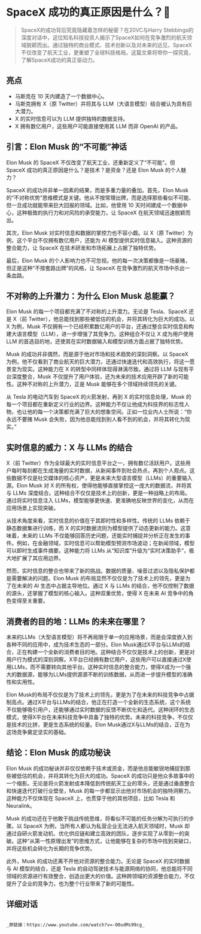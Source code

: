 # SpaceX 成功的真正原因是什么？🚀

>SpaceX的成功背后究竟隐藏着怎样的秘密？在20VC与Harry Stebbings的深度对话中，这位知名科技投资人揭示了SpaceX如何在竞争激烈的航天领域脱颖而出。通过独特的商业模式、技术创新以及对未来的远见，SpaceX不仅改变了航天工业，更重塑了全球科技格局。这篇文章将带你一探究竟，了解SpaceX成功的真正驱动力。

## 亮点

- 马斯克在 10 天内建造了一个数据中心。  
- 马斯克拥有 X（原 Twitter）并将其与 LLM（大语言模型）结合被认为具有巨大潜力。  
- X 的实时信息可以为 LLM 提供独特的数据支持。  
- X 拥有数亿用户，这些用户可能直接使用其 LLM 而非 OpenAI 的产品。

## 引言：Elon Musk 的“不可能”神话
Elon Musk 的 SpaceX 不仅改变了航天工业，还重新定义了“不可能”。但 SpaceX 成功的真正原因是什么？是技术？是资金？还是 Elon Musk 的个人魅力？  

SpaceX 的成功并非单一因素的结果，而是多重力量的叠加。首先，Elon Musk 的“不对称优势”思维模式是关键。他从不按常理出牌，而是选择那些看似不可能、但一旦成功就能带来巨大回报的领域。比如，他曾用 10 天时间建成一个数据中心，这种极致的执行力和对风险的承受能力，让 SpaceX 在航天领域迅速脱颖而出。  

其次，Elon Musk 对实时信息和数据的掌控力也不容小觑。以 X（原 Twitter）为例，这个平台不仅拥有数亿用户，还能为 AI 模型提供实时信息输入。这种资源的整合能力，让 SpaceX 在技术研发和市场拓展上占据了独特优势。  

最后，Elon Musk 的个人影响力也不可忽视。他的每一次决策都像是一场豪赌，但正是这种“不按套路出牌”的风格，让 SpaceX 在竞争激烈的航天市场中杀出一条血路。
## 不对称的上升潜力：为什么 Elon Musk 总能赢？
Elon Musk 的每一个项目都充满了不对称的上升潜力。无论是 Tesla、SpaceX 还是 X（前 Twitter），他总能找到那些被低估的机会，并将其转化为巨大的成功。以 X 为例，Musk 不仅拥有一个已经积累数亿用户的平台，还通过整合实时信息和构建大语言模型（LLM），进一步增强了其竞争力。这种组合不仅让 X 成为用户使用 LLM 的首选目的地，还使其在实时数据输入和模型训练方面占据了独特优势。

Musk 的成功并非偶然，而是源于他对市场和技术趋势的深刻洞察。以 SpaceX 为例，他不仅看到了商业航天的巨大潜力，还通过快速迭代和高效执行，将这一愿景变为现实。这种能力在 X 的转型中同样体现得淋漓尽致。通过将 LLM 与现有平台深度整合，Musk 不仅提升了用户体验，还为未来的技术应用开辟了新的可能性。这种不对称的上升潜力，正是 Musk 能够在多个领域持续领先的关键。

从 Tesla 的电动汽车到 SpaceX 的火箭发射，再到 X 的实时信息处理，Musk 的每一个项目都在重新定义行业的边界。这种能力不仅让他成为科技界的标志性人物，也让他的每一个决策都充满了巨大的想象空间。正如一位业内人士所说：“你永远不要赌 Musk 会失败，因为他总能找到别人看不到的机会，并将其转化为现实。”
## 实时信息的威力：X 与 LLMs 的结合
X（前 Twitter）作为全球最大的实时信息平台之一，拥有数亿活跃用户。这些用户每时每刻都在生成海量的实时数据，从新闻事件到社会热点，再到个人观点。这些数据不仅是社交媒体的核心资产，更是未来大型语言模型（LLMs）的重要输入源。Elon Musk 对 X 的所有权，使得他能够直接掌控这一庞大的数据流，并将其与 LLMs 深度结合。这种结合不仅仅是技术上的创新，更是一种战略上的布局。通过将实时信息注入 LLMs，模型能够更快速、更准确地反映世界的变化，从而在应用场景上实现突破。

从技术角度来看，实时信息的价值在于其即时性和多样性。传统的 LLMs 依赖于静态数据集进行训练，而 X 的实时数据流则为模型提供了动态更新的能力。这意味着，未来的 LLMs 不仅能够回答历史问题，还能实时捕捉并分析正在发生的事件。例如，在金融领域，实时信息可以帮助模型预测市场波动；在新闻领域，模型可以即时生成事件摘要。这种能力将 LLMs 从“知识库”升级为“实时决策助手”，极大地扩展了其应用边界。

然而，实时信息的整合也带来了新的挑战。数据的质量、噪音过滤以及隐私保护都是需要解决的问题。Elon Musk 的布局显然不仅仅是为了技术上的领先，更是为了在未来的 AI 生态中占据主导地位。通过 X 与 LLMs 的结合，他不仅控制了数据的源头，还掌握了模型的核心输入。这种双重优势，使得 X 在未来 AI 竞争中的角色变得至关重要。
## 消费者的目的地：LLMs 的未来在哪里？
未来的LLMs（大型语言模型）将不再局限于单一的应用场景，而是会深度嵌入到各种不同的应用中，成为技术生态的一部分。Elon Musk通过X平台与LLMs的结合，正在构建一个全新的消费者目的地。这种结合不仅仅是技术上的创新，更是对用户行为模式的深刻洞察。X平台已经拥有数亿用户，这些用户可以直接通过X使用LLMs，而不需要转向其他平台。这种实时信息的整合能力，使得X成为一个强大的数据源，能够为LLMs提供源源不断的训练数据，从而进一步提升模型的准确性和实用性。

Elon Musk的布局不仅仅是为了技术上的领先，更是为了在未来的科技竞争中占据制高点。通过X平台与LLMs的结合，他正在打造一个全新的生态系统，这个系统不仅能够吸引用户，还能够通过实时数据的反馈不断优化和迭代。这种闭环的生态模式，使得X平台在未来科技竞争中具备了独特的优势。未来的科技竞争，不仅仅是技术的比拼，更是生态系统的较量。Elon Musk通过X与LLMs的结合，正在为这场竞争奠定坚实的基础。
## 结论：Elon Musk 的成功秘诀
Elon Musk 的成功秘诀并非仅仅依赖于技术或资金，而是他总能敏锐地捕捉到那些被低估的机会，并将其转化为巨大的成功。SpaceX 的成功只是他众多故事中的一个缩影。无论是将火箭发射成本降低到传统航天工业的零头，还是通过垂直整合和快速迭代打破行业壁垒，Musk 的每一步都显示出他对市场机会的独特洞察力。这种能力不仅体现在 SpaceX 上，也贯穿于他的其他项目，比如 Tesla 和 Neuralink。

Musk 的成功还在于他敢于挑战传统思维，将看似不可能的任务分解为可执行的步骤。以 SpaceX 为例，当所有人都认为私营企业无法进入航天领域时，Musk 却通过自研火箭发动机、优化供应链和建立高效的团队，逐步实现了从零到一的突破。这种“从第一性原理出发”的思维方式，让他能够在复杂的市场中找到突破口，并将这些机会转化为长期的竞争优势。

此外，Musk 的成功还离不开他对资源的整合能力。无论是 SpaceX 的实时数据与 AI 模型的结合，还是 Tesla 的自动驾驶技术与能源网络的协同，他总能将不同领域的资源进行有效整合，创造出更大的价值。这种跨领域的资源整合能力，不仅提升了企业的竞争力，也为整个行业带来了新的可能性。


## 详细对话
```

_原链接：https://www.youtube.com/watch?v=-O0udMs99cg_